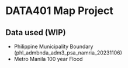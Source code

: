 # DATA401 Map Project

## Data used (WIP)
- Philippine Municipality Boundary (phl_admbnda_adm3_psa_namria_20231106)
- Metro Manila 100 year Flood
